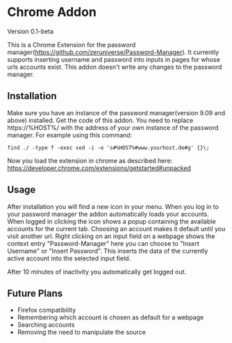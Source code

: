 Chrome Addon
============

Version 0.1-beta

This is a Chrome Extension for the password manager(https://github.com/zeruniverse/Password-Manager).
It currently supports inserting username and password into inputs in pages for whose urls accounts exist.
This addon doesn't write any changes to the password manager.

Installation
------------

Make sure you have an instance of the password manager(version 9.09 and above) installed.
Get the code of this addon. You need to replace https://%HOST%/ with the address of your own instance of the password manager. For example using this command:

    find ./ -type f -exec sed -i -e 's#%HOST%#www.yourhost.de#g' {}\;

Now you load the extension in chrome as described here: https://developer.chrome.com/extensions/getstarted#unpacked

Usage
----- 

After installation you will find a new icon in your menu. 
When you log in to your password manager the addon automatically loads your accounts.
When logged in clicking the icon shows a popup containing the available accounts for the current tab. Choosing an account makes it default until you visit another url.
Right clicking on an input field on a webpage shows the context entry "Password-Manager" here you can choose to "Insert Username" or "Insert Password". This inserts the data of the currently active account into the selected input field.

After 10 minutes of inactivity you automatically get logged out.

Future Plans
------------

  * Firefox compatibility
  * Remembering which account is chosen as default for a webpage
  * Searching accounts
  * Removing the need to manipulate the source

